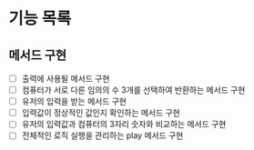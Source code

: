 # 기능 목록

## 메서드 구현

- [ ] 출력에 사용될 메서드 구현
- [ ] 컴퓨터가 서로 다른 임의의 수 3개를 선택하여 반환하는 메서드 구현
- [ ] 유저의 입력을 받는 메서드 구현
- [ ] 입력값이 정상적인 값인지 확인하는 메서드 구현
- [ ] 유저의 입력값과 컴퓨터의 3자리 숫자와 비교하는 메서드 구현
- [ ] 전체적인 로직 실행을 관리하는 play 메서드 구현

